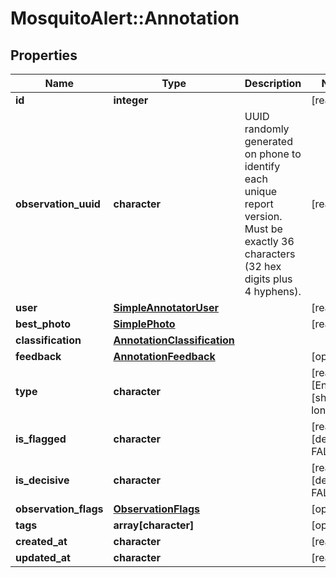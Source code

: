 # MosquitoAlert::Annotation


## Properties
Name | Type | Description | Notes
------------ | ------------- | ------------- | -------------
**id** | **integer** |  | [readonly] 
**observation_uuid** | **character** | UUID randomly generated on phone to identify each unique report version. Must be exactly 36 characters (32 hex digits plus 4 hyphens). | [readonly] 
**user** | [**SimpleAnnotatorUser**](SimpleAnnotatorUser.md) |  | [readonly] 
**best_photo** | [**SimplePhoto**](SimplePhoto.md) |  | [readonly] 
**classification** | [**AnnotationClassification**](AnnotationClassification.md) |  | 
**feedback** | [**AnnotationFeedback**](AnnotationFeedback.md) |  | [optional] 
**type** | **character** |  | [readonly] [Enum: [short, long]] 
**is_flagged** | **character** |  | [readonly] [default to FALSE] 
**is_decisive** | **character** |  | [readonly] [default to FALSE] 
**observation_flags** | [**ObservationFlags**](ObservationFlags.md) |  | [optional] 
**tags** | **array[character]** |  | [optional] 
**created_at** | **character** |  | [readonly] 
**updated_at** | **character** |  | [readonly] 


